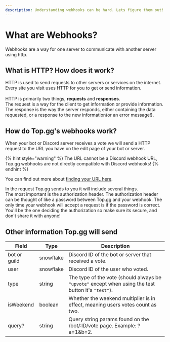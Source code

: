 ```yaml
---
description: Understanding webhooks can be hard. Lets figure them out!
---
```


# What are Webhooks?

Webhooks are a way for one server to communicate with another server using http.

## What is HTTP? How does it work?

HTTP is used to send requests to other servers or services on the internet. Every site you visit uses HTTP for you to get or send information.\
\
HTTP is primarily two things, **requests** and **responses**. \
The request is a way for the client to get information or provide information.\
The response is the way the server responds, either containing the data requested, or a response to the new information(or an error message!).

## How do Top.gg's webhooks work?

When your bot or Discord server receives a vote we will send a HTTP request to the URL you have on the edit page of your bot or server.

{% hint style="warning" %}
The URL cannot be a Discord webhook URL, Top.gg webhooks are not directly compatible with Discord webhooks!
{% endhint %}

You can find out more about [finding your URL here](../guides/finding-your-url.md).

In the request Top.gg sends to you it will include several things.\
The most important is the authorization header. The authorization header can be thought of like a password between Top.gg and your webhook. The only time your webhook will accept a request is if the password is correct. You'll be the one deciding the authorization so make sure its secure, and don't share it with anyone!

## Other information Top.gg will send

| Field        | Type      | Description                                                                                         |
| ------------ | --------- | --------------------------------------------------------------------------------------------------- |
| bot or guild | snowflake | Discord ID of the bot or server that received a vote.                                               |
| user         | snowflake | Discord ID of the user who voted.                                                                   |
| type         | string    | The type of the vote (should always be `"upvote"` except when using the test button it's `"test"`). |
| isWeekend    | boolean   | Whether the weekend multiplier is in effect, meaning users votes count as two.                      |
| query?       | string    | Query string params found on the /bot/:ID/vote page. Example: ?a=1\&b=2.                            |
